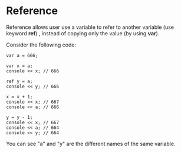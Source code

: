 Reference
=========
Reference allows user use a variable to refer to another variable (use keyword **ref**) , 
instead of copying only the value (by using **var**).

Consider the following code:
```
var a = 666;

var x = a;
console << x; // 666

ref y = a;
console << y; // 666

x = x + 1;
console << x; // 667
console << a; // 666

y = y - 1;
console << x; // 667
console << a; // 664
console << y; // 664

```
You can see "a" and "y" are the different names of the same variable.